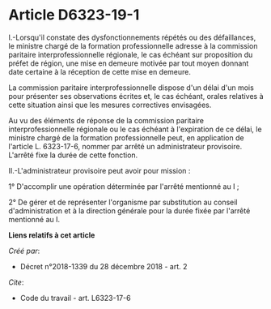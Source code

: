 # Article D6323-19-1

I.-Lorsqu'il constate des dysfonctionnements répétés ou des défaillances, le ministre chargé de la formation professionnelle
adresse à la commission paritaire interprofessionnelle régionale, le cas échéant sur proposition du préfet de région, une
mise en demeure motivée par tout moyen donnant date certaine à la réception de cette mise en demeure. 

La commission paritaire interprofessionnelle dispose d'un délai d'un mois pour présenter ses observations écrites et, le cas
échéant, orales relatives à cette situation ainsi que les mesures correctives envisagées. 

Au vu des éléments de réponse de la commission paritaire interprofessionnelle régionale ou le cas échéant à l'expiration de
ce délai, le ministre chargé de la formation professionnelle peut, en application de l'article L. 6323-17-6, nommer par
arrêté un administrateur provisoire. L'arrêté fixe la durée de cette fonction. 

II.-L'administrateur provisoire peut avoir pour mission : 

1° D'accomplir une opération déterminée par l'arrêté mentionné au I ; 

2° De gérer et de représenter l'organisme par substitution au conseil d'administration et à la direction générale pour la
durée fixée par l'arrêté mentionné au I.

**Liens relatifs à cet article**

_Créé par_:

  - Décret n°2018-1339 du 28 décembre 2018 - art. 2

_Cite_:

  - Code du travail - art. L6323-17-6
